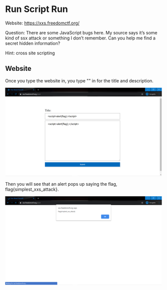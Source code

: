 # Run Script Run

Website: https://xxs.freedomctf.org/

Question: There are some JavaScript bugs here. My source says it’s some kind of ssx attack or something I don’t remember. Can you help me find a secret hidden information?

Hint: cross site scripting

## Website 
Once you type the website in, you type "<script>alert(flag);</script>" in for the title and description.

!['Input'](./Input.png)

Then you will see that an alert pops up saying the flag, flag{simplest_xxs_attack}.

!['Input'](./Alert.png)